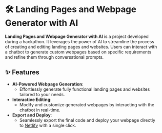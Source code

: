 # 🛠️ Landing Pages and Webpage Generator with AI

**Landing Pages and Webpage Generator with AI** is a project developed during a hackathon. It leverages the power of AI to streamline the process of creating and editing landing pages and websites. Users can interact with a chatbot to generate custom webpages based on specific requirements and refine them through conversational prompts.

## ✨ Features

- **AI-Powered Webpage Generation**: 
  - Effortlessly generate fully functional landing pages and websites tailored to your needs.
- **Interactive Editing**: 
  - Modify and customize generated webpages by interacting with the chatbot in real-time.
- **Export and Deploy**: 
  - Seamlessly export the final code and deploy your webpage directly to [Netlify](https://www.netlify.com/) with a single click.
